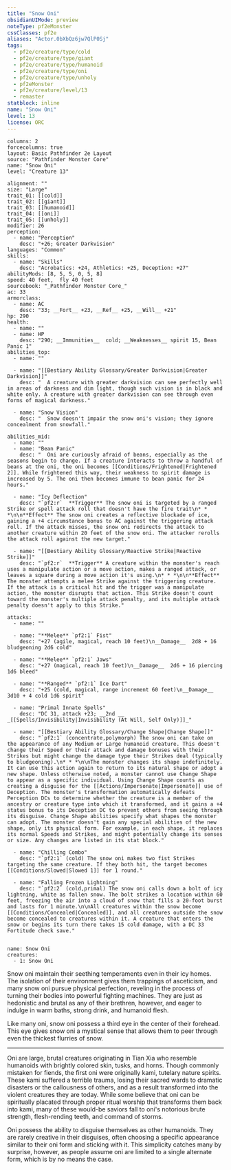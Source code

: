 ```yaml
---
title: "Snow Oni"
obsidianUIMode: preview
noteType: pf2eMonster
cssClasses: pf2e
aliases: "Actor.0bXbQz6jw7QlP0Sj" 
tags:
  - pf2e/creature/type/cold
  - pf2e/creature/type/giant
  - pf2e/creature/type/humanoid
  - pf2e/creature/type/oni
  - pf2e/creature/type/unholy
  - pf2eMonster
  - pf2e/creature/level/13
  - remaster
statblock: inline
name: "Snow Oni"
level: 13
license: ORC
---
```


```statblock
columns: 2
forcecolumns: true
layout: Basic Pathfinder 2e Layout
source: "Pathfinder Monster Core"
name: "Snow Oni"
level: "Creature 13"

alignment: ""
size: "Large"
trait_01: [[cold]]
trait_02: [[giant]]
trait_03: [[humanoid]]
trait_04: [[oni]]
trait_05: [[unholy]]
modifier: 26
perception:
  - name: "Perception"
    desc: "+26; Greater Darkvision"
languages: "Common"
skills:
  - name: "Skills"
    desc: "Acrobatics: +24, Athletics: +25, Deception: +27"
abilityMods: [8, 5, 5, 0, 5, 8]
speed: 40 feet,  fly 40 feet
sourcebook: "_Pathfinder Monster Core_"
ac: 33
armorclass:
  - name: AC
    desc: "33; __Fort__ +23, __Ref__ +25, __Will__ +21"
hp: 290
health:
  - name: ""
  - name: HP
    desc: "290; __Immunities__  cold; __Weaknesses__ spirit 15, Bean Panic 1"
abilities_top:
  - name: ""

  - name: "[[Bestiary Ability Glossary/Greater Darkvision|Greater Darkvision]]"
    desc: "  A creature with greater darkvision can see perfectly well in areas of darkness and dim light, though such vision is in black and white only. A creature with greater darkvision can see through even forms of magical darkness."

  - name: "Snow Vision"
    desc: "  Snow doesn't impair the snow oni's vision; they ignore concealment from snowfall."

abilities_mid:
  - name: ""
  - name: "Bean Panic"
    desc: "  Oni are curiously afraid of beans, especially as the seasons begin to change. If a creature Interacts to throw a handful of beans at the oni, the oni becomes [[Conditions/Frightened|Frightened 2]]. While frightened this way, their weakness to spirit damage is increased by 5. The oni then becomes immune to bean panic for 24 hours."

  - name: "Icy Deflection"
    desc: "`pf2:r`  **Trigger** The snow oni is targeted by a ranged Strike or spell attack roll that doesn't have the fire trait\n* * *\n\n**Effect** The snow oni creates a reflective blockade of ice, gaining a +4 circumstance bonus to AC against the triggering attack roll. If the attack misses, the snow oni redirects the attack to another creature within 20 feet of the snow oni. The attacker rerolls the attack roll against the new target."

  - name: "[[Bestiary Ability Glossary/Reactive Strike|Reactive Strike]]"
    desc: "`pf2:r`  **Trigger** A creature within the monster's reach uses a manipulate action or a move action, makes a ranged attack, or leaves a square during a move action it's using.\n* * *\n\n**Effect** The monster attempts a melee Strike against the triggering creature. If the attack is a critical hit and the trigger was a manipulate action, the monster disrupts that action. This Strike doesn't count toward the monster's multiple attack penalty, and its multiple attack penalty doesn't apply to this Strike."

attacks:
  - name: ""

  - name: "**Melee** `pf2:1` Fist"
    desc: "+27 (agile, magical, reach 10 feet)\n__Damage__  2d8 + 16 bludgeoning 2d6 cold"

  - name: "**Melee** `pf2:1` Jaws"
    desc: "+27 (magical, reach 10 feet)\n__Damage__  2d6 + 16 piercing 1d6 bleed"

  - name: "**Ranged** `pf2:1` Ice Dart"
    desc: "+25 (cold, magical, range increment 60 feet)\n__Damage__  3d10 + 4 cold 1d6 spirit"

  - name: "Primal Innate Spells"
    desc: "DC 31, attack +23; __2nd __  _[[Spells/Invisibility|Invisibility (At Will, Self Only)]]_"

  - name: "[[Bestiary Ability Glossary/Change Shape|Change Shape]]"
    desc: "`pf2:1` (concentrate,polymorph) The snow oni can take on the appearance of any Medium or Large humanoid creature. This doesn't change their Speed or their attack and damage bonuses with their Strikes but might change the damage type their Strikes deal (typically to bludgeoning).\n* * *\n\nThe monster changes its shape indefinitely. It can use this action again to return to its natural shape or adopt a new shape. Unless otherwise noted, a monster cannot use Change Shape to appear as a specific individual. Using Change Shape counts as creating a disguise for the [[Actions/Impersonate|Impersonate]] use of Deception. The monster's transformation automatically defeats Perception DCs to determine whether the creature is a member of the ancestry or creature type into which it transformed, and it gains a +4 status bonus to its Deception DC to prevent others from seeing through its disguise. Change Shape abilities specify what shapes the monster can adopt. The monster doesn't gain any special abilities of the new shape, only its physical form. For example, in each shape, it replaces its normal Speeds and Strikes, and might potentially change its senses or size. Any changes are listed in its stat block."

  - name: "Chilling Combo"
    desc: "`pf2:1` (cold) The snow oni makes two fist Strikes targeting the same creature. If they both hit, the target becomes [[Conditions/Slowed|Slowed 1]] for 1 round."

  - name: "Falling Frozen Lightning"
    desc: "`pf2:2` (cold,primal) The snow oni calls down a bolt of icy lightning, white as fallen snow. The bolt strikes a location within 60 feet, freezing the air into a cloud of snow that fills a 20-foot burst and lasts for 1 minute.\n\nAll creatures within the snow become [[Conditions/Concealed|Concealed]], and all creatures outside the snow become concealed to creatures within it. A creature that enters the snow or begins its turn there takes 15 cold damage, with a DC 33 Fortitude check save."
 
```

```encounter-table
name: Snow Oni
creatures:
  - 1: Snow Oni
```



Snow oni maintain their seething temperaments even in their icy homes. The isolation of their environment gives them trappings of asceticism, and many snow oni pursue physical perfection, reveling in the process of turning their bodies into powerful fighting machines. They are just as hedonistic and brutal as any of their brethren, however, and eager to indulge in warm baths, strong drink, and humanoid flesh.

Like many oni, snow oni possess a third eye in the center of their forehead. This eye gives snow oni a mystical sense that allows them to peer through even the thickest flurries of snow.

* * *

Oni are large, brutal creatures originating in Tian Xia who resemble humanoids with brightly colored skin, tusks, and horns. Though commonly mistaken for fiends, the first oni were originally kami, tutelary nature spirits. These kami suffered a terrible trauma, losing their sacred wards to dramatic disasters or the callousness of others, and as a result transformed into the violent creatures they are today. While some believe that oni can be spiritually placated through proper ritual worship that transforms them back into kami, many of these would-be saviors fall to oni's notorious brute strength, flesh-rending teeth, and command of storms.

Oni possess the ability to disguise themselves as other humanoids. They are rarely creative in their disguises, often choosing a specific appearance similar to their oni form and sticking with it. This simplicity catches many by surprise, however, as people assume oni are limited to a single alternate form, which is by no means the case.
